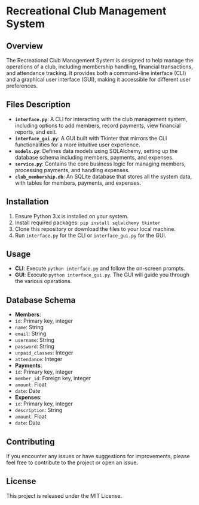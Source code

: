 # Recreational Club Management System

## Overview
The Recreational Club Management System is designed to help manage the operations of a club, including membership handling, financial transactions, and attendance tracking. It provides both a command-line interface (CLI) and a graphical user interface (GUI), making it accessible for different user preferences.

## Files Description
- **`interface.py`**: A CLI for interacting with the club management system, including options to add members, record payments, view financial reports, and exit.
- **`interface_gui.py`**: A GUI built with Tkinter that mirrors the CLI functionalities for a more intuitive user experience.
- **`models.py`**: Defines data models using SQLAlchemy, setting up the database schema including members, payments, and expenses.
- **`service.py`**: Contains the core business logic for managing members, processing payments, and handling expenses.
- **`club_membership.db`**: An SQLite database that stores all the system data, with tables for members, payments, and expenses.

## Installation
1. Ensure Python 3.x is installed on your system.
2. Install required packages:
`pip install sqlalchemy tkinter`
3. Clone this repository or download the files to your local machine.
4. Run `interface.py` for the CLI or `interface_gui.py` for the GUI.

## Usage
- **CLI**: Execute `python interface.py` and follow the on-screen prompts.
- **GUI**: Execute `python interface_gui.py`. The GUI will guide you through the various operations.

## Database Schema
- **Members**:
- `id`: Primary key, integer
- `name`: String
- `email`: String
- `username`: String
- `password`: String
- `unpaid_classes`: Integer
- `attendance`: Integer
- **Payments**:
- `id`: Primary key, integer
- `member_id`: Foreign key, integer
- `amount`: Float
- `date`: Date
- **Expenses**:
- `id`: Primary key, integer
- `description`: String
- `amount`: Float
- `date`: Date

## Contributing
If you encounter any issues or have suggestions for improvements, please feel free to contribute to the project or open an issue.

## License
This project is released under the MIT License.
